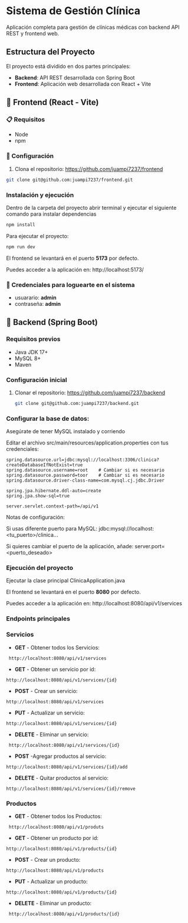 # Sistema de Gestión Clínica

Aplicación completa para gestión de clínicas médicas con backend API REST y frontend web.
## Estructura del Proyecto

El proyecto está dividido en dos partes principales:
- **Backend**: API REST desarrollada con Spring Boot
- **Frontend**: Aplicación web desarrollada con React + Vite

## 🚀 Frontend (React - Vite)

### 📋 Requisitos
- Node
- npm

### 🔧 Configuración

1. Clona el repositorio: https://github.com/juampi7237/frontend
```bash
git clone git@github.com:juampi7237/frontend.git
```

### Instalación y ejecución
Dentro de la carpeta del proyecto abrir terminal y ejecutar el siguiente comando para instalar dependencias
```bash
npm install
```

Para ejecutar el proyecto:
```bash
npm run dev
```
El frontend se levantará en el puerto **5173** por defecto.

Puedes acceder a la aplicación en: http://localhost:5173/

### 🔧 Credenciales para loguearte en el sistema
- usuarario: **admin**
- contraseña: **admin**

## 🚀 Backend (Spring Boot)

### Requisitos previos
- Java JDK 17+
- MySQL 8+
- Maven

### Configuración inicial

1. Clonar el repositorio: https://github.com/juampi7237/backend
   ```bash
   git clone git@github.com:juampi7237/backend.git

### Configurar la base de datos:

Asegúrate de tener MySQL instalado y corriendo

Editar el archivo src/main/resources/application.properties con tus credenciales:

```code
spring.datasource.url=jdbc:mysql://localhost:3306/clinica?createDatabaseIfNotExist=true
spring.datasource.username=root    # Cambiar si es necesario
spring.datasource.password=toor    # Cambiar si es necesario
spring.datasource.driver-class-name=com.mysql.cj.jdbc.Driver

spring.jpa.hibernate.ddl-auto=create
spring.jpa.show-sql=true

server.servlet.context-path=/api/v1
```

Notas de configuración:

Si usas diferente puerto para MySQL: jdbc:mysql://localhost:<tu_puerto>/clinica...

Si quieres cambiar el puerto de la aplicación, añade: server.port=<puerto_deseado>

### Ejecución del proyecto
Ejecutar la clase principal ClinicaApplication.java

El frontend se levantará en el puerto **8080** por defecto.

Puedes acceder a la aplicación en: http://localhost:8080/api/v1/services

### Endpoints principales
### Servicios
- **GET** - Obtener todos los Servicios: 
~~~
 http://localhost:8080/api/v1/services
~~~ 
- **GET** - Obtener un servicio por id: 
~~~
http://localhost:8080/api/v1/services/{id}
~~~ 
- **POST** - Crear un servicio: 
~~~
http://localhost:8080/api/v1/services
~~~ 
- **PUT** - Actualizar un servicio: 
~~~
http://localhost:8080/api/v1/services/{id}
~~~ 
- **DELETE** - Eliminar un servicio: 
~~~
 http://localhost:8080/api/v1/services/{id}
~~~ 
- **POST** -Agregar productos al servicio: 
~~~
http://localhost:8080/api/v1/services/{id}/add
~~~ 
- **DELETE** - Quitar productos al servicio:  
~~~
http://localhost:8080/api/v1/services/{id}/remove
~~~ 

### Productos
- **GET** - Obtener todos los Productos:
~~~
 http://localhost:8080/api/v1/produts
~~~ 
- **GET** - Obtener un producto por id:
~~~
http://localhost:8080/api/v1/products/{id}
~~~ 
- **POST** - Crear un producto:
~~~
http://localhost:8080/api/v1/products
~~~ 
- **PUT** - Actualizar un producto:
~~~
http://localhost:8080/api/v1/products/{id}
~~~ 
- **DELETE** - Eliminar un producto:
~~~
 http://localhost:8080/api/v1/products/{id}
~~~ 

